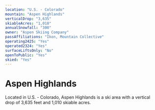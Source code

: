 ```yaml
---
location: "U.S. - Colorado"
mountain: "Aspen Highlands"
verticalDrop: "3,635"
skiableAcres: "1,010"
annualSnowfall: "300"
owner: "Aspen Skiing Company"
passAffiliations: "Ikon, Mountain Collective"
operating2425: "Yes"
operated2324: "Yes"
surfaceLiftsOnly: "No"
openToPublic: "Yes"
skied: "Yes"
---
```


# Aspen Highlands

Located in U.S. - Colorado, Aspen Highlands is a ski area with a vertical drop of 3,635 feet and 1,010 skiable acres.